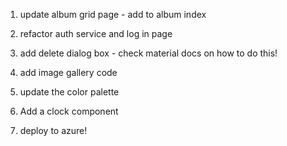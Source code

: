 1. update album grid page - add to album index

2. refactor auth service and log in page

3. add delete dialog box - check material docs on how to do this!

4. add image gallery code

5. update the color palette

6. Add a clock component

7. deploy to azure!






